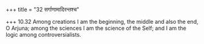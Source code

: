 +++
title = "32 सर्गाणामादिरन्तश्च"

+++
10.32 Among creations I am the beginning, the middle and also the end, O
Arjuna; among the sciences I am the science of the Self; and I am the
logic among controversialists.
